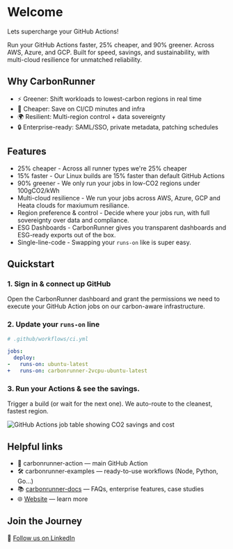 # Welcome

Lets supercharge your GitHub Actions!

Run your GitHub Actions faster, 25% cheaper, and 90% greener. Across AWS, Azure, and GCP. Built for speed, savings, and sustainability, with multi-cloud resilience for unmatched reliability.

## Why CarbonRunner

* ⚡ Greener: Shift workloads to lowest-carbon regions in real time
* 💸 Cheaper: Save on CI/CD minutes and infra
* 🌍 Resilient: Multi-region control + data sovereignty
* 🔒 Enterprise-ready: SAML/SSO, private metadata, patching schedules

## Features 

* 25% cheaper - Across all runner types we're 25% cheaper
* 15% faster - Our Linux builds are 15% faster than default GitHub Actions
* 90% greener - We only run your jobs in low-CO2 regions under 100gCO2/kWh
* Multi-cloud resilience - We run your jobs across AWS, Azure, GCP and Heata clouds for maxiumum resiliance.
* Region preference & control - Decide where your jobs run, with full sovereignty over data and compliance.
* ESG Dashboards - CarbonRunner gives you transparent dashboards and ESG-ready exports out of the box.
* Single-line-code - Swapping your `runs-on` like is super easy. 

## Quickstart 

### 1. Sign in & connect up GitHub

Open the CarbonRunner dashboard and grant the permissions we need to execute your GitHub Action jobs on our carbon-aware infrastructure.

### 2. Update your `runs-on` line

```yml
# .github/workflows/ci.yml

jobs:
  deploy: 
-   runs-on: ubuntu-latest
+   runs-on: carbonrunner-2vcpu-ubuntu-latest
```

### 3. Run your Actions & see the savings.

Trigger a build (or wait for the next one). We auto-route to the cleanest, fastest region.

![GitHub Actions job table showing CO2 savings and cost](https://carbon-runner.imgix.net/jobs-list.png)


## Helpful links

* 🚀 carbonrunner-action — main GitHub Action
* 🛠 carbonrunner-examples — ready-to-use workflows (Node, Python, Go…)
* 📚 [carbonrunner-docs](https://carbonrunner.io/docs/getting-started/welcome) — FAQs, enterprise features, case studies
* 🌐 [Website](https://carbonrunner.io/) — learn more


## Join the Journey

📢 [Follow us on LinkedIn](https://www.linkedin.com/company/carbonrunner/)
